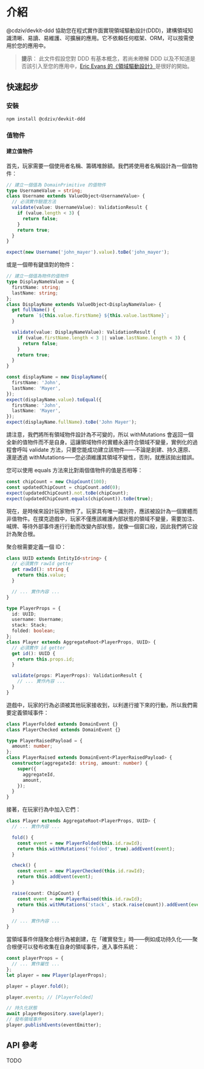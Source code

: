# 介紹

@cdziv/devkit-ddd 協助您在程式實作面實現領域驅動設計(DDD)，建構領域知識清晰、易讀、易維護、可擴展的應用。它不依賴任何框架、ORM，可以按需使用於您的應用中。

> **提示**： 此文件假設您對 DDD 有基本概念，若尚未暸解 DDD 以及不知道是否該引入至您的應用中，[Eric Evans 的《領域驅動設計》](https://www.domainlanguage.com/ddd/)是很好的開始。

## 快速起步

### 安裝

```bash
npm install @cdziv/devkit-ddd
```

### 值物件

#### 建立值物件

首先，玩家需要一個使用者名稱、籌碼堆餘額。我們將使用者名稱設計為一個值物件：

```ts
// 建立一個值為 DomainPrimitive 的值物件
type UsernameValue = string;
class Username extends ValueObject<UsernameValue> {
  // 必須實作驗證方法
  validate(value: UsernameValue): ValidationResult {
    if (value.length < 3) {
      return false;
    }
    return true;
  }
}

expect(new Username('john_mayer').value).toBe('john_mayer');
```

或是一個帶有鍵值對的物件：

```ts
// 建立一個值為物件的值物件
type DisplayNameValue = {
  firstName: string;
  lastName: string;
};
class DisplayName extends ValueObject<DisplayNameValue> {
  get fullName() {
    return `${this.value.firstName} ${this.value.lastName}`;
  }

  validate(value: DisplayNameValue): ValidationResult {
    if (value.firstName.length < 3 || value.lastName.length < 3) {
      return false;
    }
    return true;
  }
}

const displayName = new DisplayName({
  firstName: 'John',
  lastName: 'Mayer',
});
expect(displayName.value).toEqual({
  firstName: 'John',
  lastName: 'Mayer',
});
expect(displayName.fullName).toBe('John Mayer');
```

請注意，我們將所有領域物件設計為不可變的，所以 withMutations 會返回一個全新的值物件而不是自身。這讓領域物件的實體永遠符合領域不變量，實例化的過程會呼叫 validate 方法，只要您能成功建立該物件——不論是創建、持久還原、還是透過 withMutations——您必須維護其領域不變性，否則，就應該拋出錯誤。

您可以使用 equals 方法來比對兩個值物件的值是否相等：

```ts
const chipCount = new ChipCount(100);
const updatedChipCount = chipCount.add(0);
expect(updatedChipCount).not.toBe(chipCount);
expect(updatedChipCount.equals(chipCount)).toBe(true);
```

現在，是時候來設計玩家物件了。玩家具有唯一識別符，應該被設計為一個實體而非值物件。在撲克遊戲中，玩家不僅應該維護內部狀態的領域不變量，需要加注、喊牌、等待外部事件進行行動而改變內部狀態，就像一個窗口般，因此我們將它設計為聚合根。

聚合根需要定義一個 ID：

```ts
class UUID extends EntityId<string> {
  // 必須實作 rawId getter
  get rawId(): string {
    return this.value;
  }

  // ... 實作內容 ...
}

type PlayerProps = {
  id: UUID;
  username: Username;
  stack: Stack;
  folded: boolean;
};
class Player extends AggregateRoot<PlayerProps, UUID> {
  // 必須實作 id getter
  get id(): UUID {
    return this.props.id;
  }

  validate(props: PlayerProps): ValidationResult {
    // ... 實作內容 ...
  }
}
```

遊戲中，玩家的行為必須被其他玩家接收到，以利進行接下來的行動，所以我們需要定義領域事件：

```ts
class PlayerFolded extends DomainEvent {}
class PlayerChecked extends DomainEvent {}

type PlayerRaisedPayload = {
  amount: number;
};
class PlayerRaised extends DomainEvent<PlayerRaisedPayload> {
  constructor(aggregateId: string, amount: number) {
    super({
      aggregateId,
      amount,
    });
  }
}
```

接著，在玩家行為中加入它們：

```ts
class Player extends AggregateRoot<PlayerProps, UUID> {
  // ... 實作內容 ...

  fold() {
    const event = new PlayerFolded(this.id.rawId);
    return this.withMutations('folded', true).addEvent(event);
  }

  check() {
    const event = new PlayerChecked(this.id.rawId);
    return this.addEvent(event);
  }

  raise(count: ChipCount) {
    const event = new PlayerRaised(this.id.rawId);
    return this.withMutations('stack', stack.raise(count)).addEvent(event);
  }

  // ... 實作內容 ...
}
```

當領域事件伴隨聚合根行為被創建，在「確實發生」時——例如成功持久化——聚合根便可以發布收集在自身的領域事件，進入事件系統：

```ts
const playerProps = {
  // ... 實作屬性 ...
};
let player = new Player(playerProps);

player = player.fold();

player.events; // [PlayerFolded]

// 持久化狀態
await playerRepository.save(player);
// 發布領域事件
player.publishEvents(eventEmitter);
```

## API 參考

TODO
